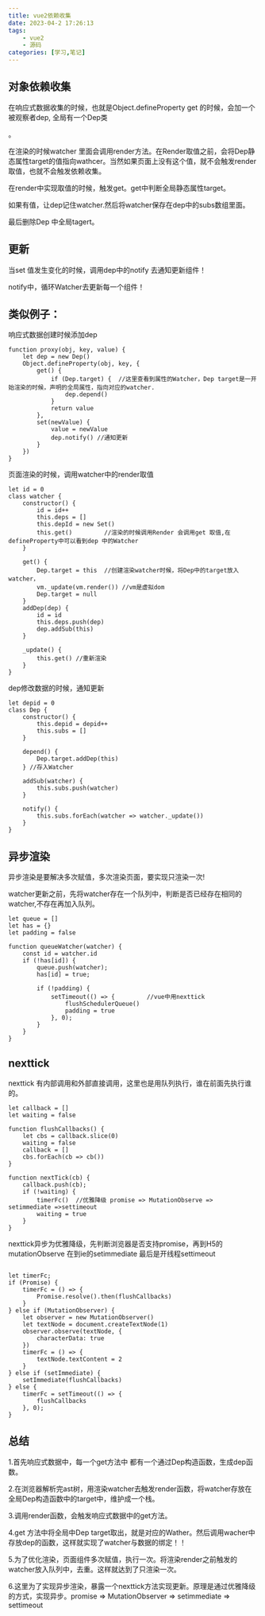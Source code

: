 ```yaml
---
title: vue2依赖收集
date: 2023-04-2 17:26:13
tags:
    - vue2
    - 源码
categories: [学习,笔记]
---
```

## 对象依赖收集
在响应式数据收集的时候，也就是Object.defineProperty get 的时候，会加一个被观察者dep, 全局有一个Dep类
<!-- more -->。
在渲染的时候watcher 里面会调用render方法。在Render取值之前，会将Dep静态属性target的值指向wathcer。当然如果页面上没有这个值，就不会触发render取值，也就不会触发依赖收集。

在render中实现取值的时候，触发get。get中判断全局静态属性target。

如果有值，让dep记住watcher.然后将watcher保存在dep中的subs数组里面。

最后删除Dep 中全局tagert。


## 更新

当set 值发生变化的时候，调用dep中的notify 去通知更新组件！

notify中，循环Watcher去更新每一个组件！

## 类似例子：

响应式数据创建时候添加dep
```
function proxy(obj, key, value) {
    let dep = new Dep()
    Object.defineProperty(obj, key, {
        get() {
            if (Dep.target) {  //这里查看到属性的Watcher，Dep target是一开始渲染的时候，声明的全局属性，指向对应的watcher.
                dep.depend()
            }
            return value
        },
        set(newValue) {
            value = newValue
            dep.notify() //通知更新
        }
    })
}
```

页面渲染的时候，调用watcher中的render取值

```
let id = 0
class watcher {
    constructor() {
        id = id++
        this.deps = []
        this.depId = new Set()
        this.get()         //渲染的时候调用Render 会调用get 取值,在defineProperty中可以看到dep 中的Watcher
    }

    get() {
        Dep.target = this  //创建渲染watcher时候，将Dep中的target放入watcher，
        vm._update(vm.render()) //vm是虚拟dom
        Dep.target = null
    }
    addDep(dep) {
        id = id
        this.deps.push(dep)
        dep.addSub(this)
    }

    _update() {
        this.get() //重新渲染
    }
}

```

dep修改数据的时候，通知更新
```
let depid = 0
class Dep {
    constructor() {
        this.depid = depid++
        this.subs = []
    }

    depend() {
        Dep.target.addDep(this)
    } //存入Watcher

    addSub(watcher) {
        this.subs.push(watcher)
    }

    notify() {
        this.subs.forEach(watcher => watcher._update())
    }
}
```

## 异步渲染

异步渲染是要解决多次赋值，多次渲染页面，要实现只渲染一次!

watcher更新之前，先将watcher存在一个队列中，判断是否已经存在相同的watcher,不存在再加入队列。

```
let queue = []
let has = {}
let padding = false

function queueWatcher(watcher) {
    const id = watcher.id
    if (!has[id]) {
        queue.push(watcher);
        has[id] = true;

        if (!padding) {
            setTimeout(() => {         //vue中用nexttick
                flushSchedulerQueue()
                padding = true
            }, 0);
        }
    }
}

```
## nexttick

nexttick 有内部调用和外部直接调用，这里也是用队列执行，谁在前面先执行谁的。

```
let callback = []
let waiting = false

function flushCallbacks() {
    let cbs = callback.slice(0)
    waiting = false
    callback = []
    cbs.forEach(cb => cb())
}

function nextTick(cb) {
    callback.push(cb);
    if (!waiting) {
        timerFc()  //优雅降级 promise => MutationObserve => setimmediate =>settimeout
        waiting = true
    }
}
```

nexttick异步为优雅降级，先判断浏览器是否支持promise，再到H5的mutationObserve 在到ie的setimmediate 最后是开线程settimeout

```

let timerFc;
if (Promise) {
    timerFc = () => {
        Promise.resolve().then(flushCallbacks)
    }
} else if (MutationObserver) {
    let observer = new MutationObserver()
    let textNode = document.createTextNode(1)
    observer.observe(textNode, {
        characterData: true
    })
    timerFc = () => {
        textNode.textContent = 2
    }
} else if (setImmediate) {
    setImmediate(flushCallbacks)
} else {
    timerFc = setTimeout(() => {
        flushCallbacks
    }, 0);
}

```



## 总结

1.首先响应式数据中，每一个get方法中 都有一个通过Dep构造函数，生成dep函数。

2.在浏览器解析完ast树，用渲染watcher去触发render函数，将watcher存放在全局Dep构造函数中的target中，维护成一个栈。

3.调用render函数，会触发响应式数据中的get方法。

4.get 方法中将全局中Dep target取出，就是对应的Wather。然后调用wacher中存放dep的函数，这样就实现了watcher与数据的绑定！！

5.为了优化渲染，页面组件多次赋值，执行一次。将渲染render之前触发的watcher放入队列中，去重。这样就达到了只渲染一次。

6.这里为了实现异步渲染，暴露一个nexttick方法实现更新。原理是通过优雅降级的方式，实现异步。promise => MutationObserver => setimmediate => settimeout

